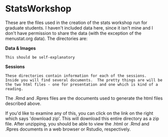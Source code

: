 StatsWorkshop
=============
These are the files used in the creation of the stats workshop run for graduate students.  I haven't included data here, since it isn't mine and I don't have permission to share the data (with the exception of the menustat.org data).  The directories are:

**Data & Images**
	
	This should be self-explanatory
  
**Sessions** 
	
	These directories contain information for each of the sessions.  Inside you will find several documents.  The pretty things are will be the two html files - one for presentation and one which is kind of a reading.  

The .Rmd and .Rpres files are the documents used to generate the html files described above.
  
If you'd like to examine any of this, you can click on the link on the right which says 'download zip'.  This will download this entire directory as a zip file.  After unzipping, you should be able to view the .html or .Rmd and .Rpres documents in a web browser or Rstudio, respectively.
